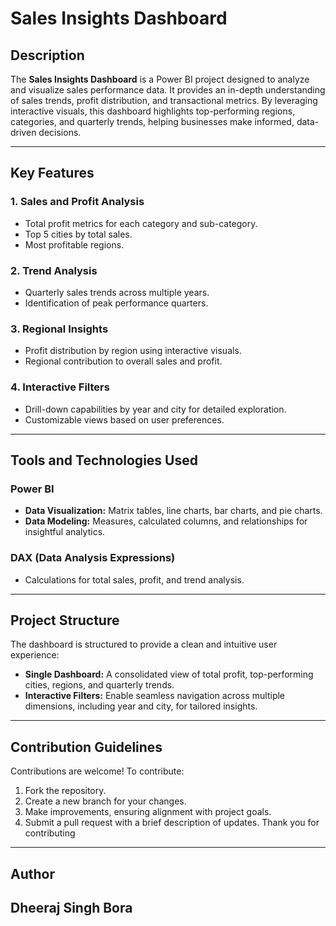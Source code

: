 # Sales Insights Dashboard  

## Description  
The **Sales Insights Dashboard** is a Power BI project designed to analyze and visualize sales performance data. It provides an in-depth understanding of sales trends, profit distribution, and transactional metrics. By leveraging interactive visuals, this dashboard highlights top-performing regions, categories, and quarterly trends, helping businesses make informed, data-driven decisions.

---

## Key Features  

### 1. Sales and Profit Analysis  
- Total profit metrics for each category and sub-category.  
- Top 5 cities by total sales.  
- Most profitable regions.  

### 2. Trend Analysis  
- Quarterly sales trends across multiple years.  
- Identification of peak performance quarters.  

### 3. Regional Insights  
- Profit distribution by region using interactive visuals.  
- Regional contribution to overall sales and profit.  

### 4. Interactive Filters  
- Drill-down capabilities by year and city for detailed exploration.  
- Customizable views based on user preferences.

---

## Tools and Technologies Used  

### Power BI  
- **Data Visualization:** Matrix tables, line charts, bar charts, and pie charts.  
- **Data Modeling:** Measures, calculated columns, and relationships for insightful analytics.  

### DAX (Data Analysis Expressions)  
- Calculations for total sales, profit, and trend analysis.  

---

## Project Structure  
The dashboard is structured to provide a clean and intuitive user experience:  

- **Single Dashboard:** A consolidated view of total profit, top-performing cities, regions, and quarterly trends.  
- **Interactive Filters:** Enable seamless navigation across multiple dimensions, including year and city, for tailored insights.  

---

## Contribution Guidelines  
Contributions are welcome! To contribute:  

1. Fork the repository.  
2. Create a new branch for your changes.  
3. Make improvements, ensuring alignment with project goals.  
4. Submit a pull request with a brief description of updates.
Thank you for contributing

---

## Author  
Dheeraj Singh Bora
---
